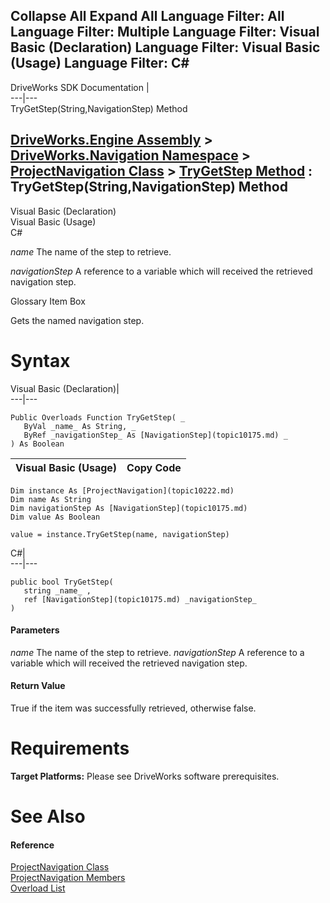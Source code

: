        

 Collapse All Expand All  Language Filter: All  Language Filter: Multiple  Language Filter: Visual Basic (Declaration) Language Filter: Visual Basic (Usage) Language Filter: C#  
---  
DriveWorks SDK Documentation  |   
---|---  
TryGetStep(String,NavigationStep) Method   
  
[DriveWorks.Engine Assembly](topic2156.md) > [DriveWorks.Navigation Namespace](topic10114.md) > [ProjectNavigation Class](topic10222.md) > [TryGetStep Method](topic10243.md) : TryGetStep(String,NavigationStep) Method  
---  
  
Visual Basic (Declaration)    
Visual Basic (Usage)    
C# 

_name_
    The name of the step to retrieve.

_navigationStep_
    A reference to a variable which will received the retrieved navigation step.

Glossary Item Box

Gets the named navigation step. 

# Syntax

Visual Basic (Declaration)|   
---|---  
      
    
    Public Overloads Function TryGetStep( _
       ByVal _name_ As String, _
       ByRef _navigationStep_ As [NavigationStep](topic10175.md) _
    ) As Boolean  
  
Visual Basic (Usage)| Copy Code  
---|---  
      
    
    Dim instance As [ProjectNavigation](topic10222.md)
    Dim name As String
    Dim navigationStep As [NavigationStep](topic10175.md)
    Dim value As Boolean
     
    value = instance.TryGetStep(name, navigationStep)  
  
C#|   
---|---  
      
    
    public bool TryGetStep( 
       string _name_ ,
       ref [NavigationStep](topic10175.md) _navigationStep_
    )  
  
#### Parameters

 _name_
    The name of the step to retrieve.
_navigationStep_
    A reference to a variable which will received the retrieved navigation step.

#### Return Value

True if the item was successfully retrieved, otherwise false.

# Requirements

**Target Platforms:** Please see DriveWorks software prerequisites.

# See Also

#### Reference

[ProjectNavigation Class](topic10222.md)   
[ProjectNavigation Members](topic10223.md)   
[Overload List](topic10243.md)


